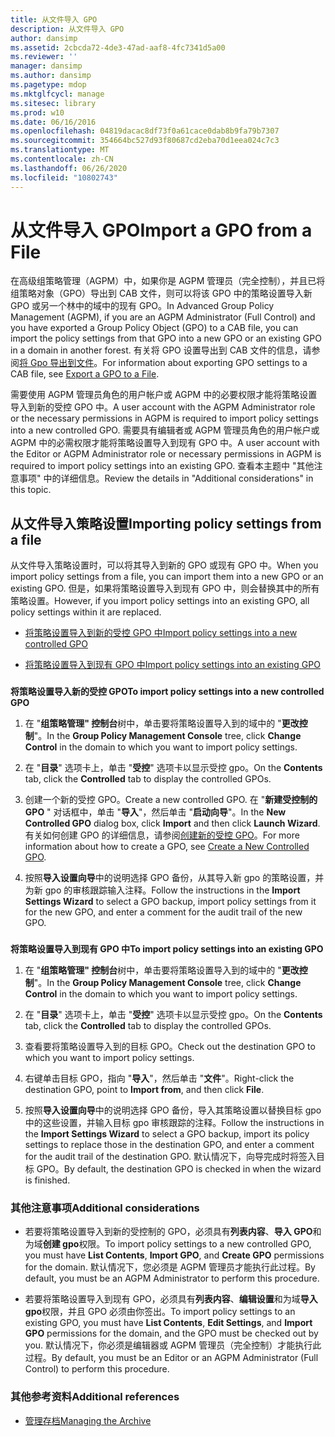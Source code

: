 ```yaml
---
title: 从文件导入 GPO
description: 从文件导入 GPO
author: dansimp
ms.assetid: 2cbcda72-4de3-47ad-aaf8-4fc7341d5a00
ms.reviewer: ''
manager: dansimp
ms.author: dansimp
ms.pagetype: mdop
ms.mktglfcycl: manage
ms.sitesec: library
ms.prod: w10
ms.date: 06/16/2016
ms.openlocfilehash: 04819dacac8df73f0a61cace0dab8b9fa79b7307
ms.sourcegitcommit: 354664bc527d93f80687cd2eba70d1eea024c7c3
ms.translationtype: MT
ms.contentlocale: zh-CN
ms.lasthandoff: 06/26/2020
ms.locfileid: "10802743"
---
```

# <span data-ttu-id="aaa65-103">从文件导入 GPO</span><span class="sxs-lookup"><span data-stu-id="aaa65-103">Import a GPO from a File</span></span>


<span data-ttu-id="aaa65-104">在高级组策略管理（AGPM）中，如果你是 AGPM 管理员（完全控制），并且已将组策略对象（GPO）导出到 CAB 文件，则可以将该 GPO 中的策略设置导入新 GPO 或另一个林中的域中的现有 GPO。</span><span class="sxs-lookup"><span data-stu-id="aaa65-104">In Advanced Group Policy Management (AGPM), if you are an AGPM Administrator (Full Control) and you have exported a Group Policy Object (GPO) to a CAB file, you can import the policy settings from that GPO into a new GPO or an existing GPO in a domain in another forest.</span></span> <span data-ttu-id="aaa65-105">有关将 GPO 设置导出到 CAB 文件的信息，请参阅[将 Gpo 导出到文件](export-a-gpo-to-a-file.md)。</span><span class="sxs-lookup"><span data-stu-id="aaa65-105">For information about exporting GPO settings to a CAB file, see [Export a GPO to a File](export-a-gpo-to-a-file.md).</span></span>

<span data-ttu-id="aaa65-106">需要使用 AGPM 管理员角色的用户帐户或 AGPM 中的必要权限才能将策略设置导入到新的受控 GPO 中。</span><span class="sxs-lookup"><span data-stu-id="aaa65-106">A user account with the AGPM Administrator role or the necessary permissions in AGPM is required to import policy settings into a new controlled GPO.</span></span> <span data-ttu-id="aaa65-107">需要具有编辑者或 AGPM 管理员角色的用户帐户或 AGPM 中的必需权限才能将策略设置导入到现有 GPO 中。</span><span class="sxs-lookup"><span data-stu-id="aaa65-107">A user account with the Editor or AGPM Administrator role or necessary permissions in AGPM is required to import policy settings into an existing GPO.</span></span> <span data-ttu-id="aaa65-108">查看本主题中 "其他注意事项" 中的详细信息。</span><span class="sxs-lookup"><span data-stu-id="aaa65-108">Review the details in "Additional considerations" in this topic.</span></span>

## <span data-ttu-id="aaa65-109">从文件导入策略设置</span><span class="sxs-lookup"><span data-stu-id="aaa65-109">Importing policy settings from a file</span></span>


<span data-ttu-id="aaa65-110">从文件导入策略设置时，可以将其导入到新的 GPO 或现有 GPO 中。</span><span class="sxs-lookup"><span data-stu-id="aaa65-110">When you import policy settings from a file, you can import them into a new GPO or an existing GPO.</span></span> <span data-ttu-id="aaa65-111">但是，如果将策略设置导入到现有 GPO 中，则会替换其中的所有策略设置。</span><span class="sxs-lookup"><span data-stu-id="aaa65-111">However, if you import policy settings into an existing GPO, all policy settings within it are replaced.</span></span>

-   [<span data-ttu-id="aaa65-112">将策略设置导入到新的受控 GPO 中</span><span class="sxs-lookup"><span data-stu-id="aaa65-112">Import policy settings into a new controlled GPO</span></span>](#bkmk-new)

-   [<span data-ttu-id="aaa65-113">将策略设置导入到现有 GPO 中</span><span class="sxs-lookup"><span data-stu-id="aaa65-113">Import policy settings into an existing GPO</span></span>](#bkmk-existing)

### <a href="" id="bkmk-new"></a>

**<span data-ttu-id="aaa65-114">将策略设置导入新的受控 GPO</span><span class="sxs-lookup"><span data-stu-id="aaa65-114">To import policy settings into a new controlled GPO</span></span>**

1.  <span data-ttu-id="aaa65-115">在 "**组策略管理" 控制台**树中，单击要将策略设置导入到的域中的 "**更改控制**"。</span><span class="sxs-lookup"><span data-stu-id="aaa65-115">In the **Group Policy Management Console** tree, click **Change Control** in the domain to which you want to import policy settings.</span></span>

2.  <span data-ttu-id="aaa65-116">在 "**目录**" 选项卡上，单击 "**受控**" 选项卡以显示受控 gpo。</span><span class="sxs-lookup"><span data-stu-id="aaa65-116">On the **Contents** tab, click the **Controlled** tab to display the controlled GPOs.</span></span>

3.  <span data-ttu-id="aaa65-117">创建一个新的受控 GPO。</span><span class="sxs-lookup"><span data-stu-id="aaa65-117">Create a new controlled GPO.</span></span> <span data-ttu-id="aaa65-118">在 "**新建受控制的 GPO** " 对话框中，单击 "**导入**"，然后单击 "**启动向导**"。</span><span class="sxs-lookup"><span data-stu-id="aaa65-118">In the **New Controlled GPO** dialog box, click **Import** and then click **Launch Wizard**.</span></span> <span data-ttu-id="aaa65-119">有关如何创建 GPO 的详细信息，请参阅[创建新的受控 GPO](create-a-new-controlled-gpo-agpm40.md)。</span><span class="sxs-lookup"><span data-stu-id="aaa65-119">For more information about how to create a GPO, see [Create a New Controlled GPO](create-a-new-controlled-gpo-agpm40.md).</span></span>

4.  <span data-ttu-id="aaa65-120">按照**导入设置向导**中的说明选择 GPO 备份，从其导入新 gpo 的策略设置，并为新 gpo 的审核跟踪输入注释。</span><span class="sxs-lookup"><span data-stu-id="aaa65-120">Follow the instructions in the **Import Settings Wizard** to select a GPO backup, import policy settings from it for the new GPO, and enter a comment for the audit trail of the new GPO.</span></span>

### <a href="" id="bkmk-existing"></a>

**<span data-ttu-id="aaa65-121">将策略设置导入到现有 GPO 中</span><span class="sxs-lookup"><span data-stu-id="aaa65-121">To import policy settings into an existing GPO</span></span>**

1.  <span data-ttu-id="aaa65-122">在 "**组策略管理" 控制台**树中，单击要将策略设置导入到的域中的 "**更改控制**"。</span><span class="sxs-lookup"><span data-stu-id="aaa65-122">In the **Group Policy Management Console** tree, click **Change Control** in the domain to which you want to import policy settings.</span></span>

2.  <span data-ttu-id="aaa65-123">在 "**目录**" 选项卡上，单击 "**受控**" 选项卡以显示受控 gpo。</span><span class="sxs-lookup"><span data-stu-id="aaa65-123">On the **Contents** tab, click the **Controlled** tab to display the controlled GPOs.</span></span>

3.  <span data-ttu-id="aaa65-124">查看要将策略设置导入到的目标 GPO。</span><span class="sxs-lookup"><span data-stu-id="aaa65-124">Check out the destination GPO to which you want to import policy settings.</span></span>

4.  <span data-ttu-id="aaa65-125">右键单击目标 GPO，指向 "**导入**"，然后单击 "**文件**"。</span><span class="sxs-lookup"><span data-stu-id="aaa65-125">Right-click the destination GPO, point to **Import from**, and then click **File**.</span></span>

5.  <span data-ttu-id="aaa65-126">按照**导入设置向导**中的说明选择 GPO 备份，导入其策略设置以替换目标 gpo 中的这些设置，并输入目标 gpo 审核跟踪的注释。</span><span class="sxs-lookup"><span data-stu-id="aaa65-126">Follow the instructions in the **Import Settings Wizard** to select a GPO backup, import its policy settings to replace those in the destination GPO, and enter a comment for the audit trail of the destination GPO.</span></span> <span data-ttu-id="aaa65-127">默认情况下，向导完成时将签入目标 GPO。</span><span class="sxs-lookup"><span data-stu-id="aaa65-127">By default, the destination GPO is checked in when the wizard is finished.</span></span>

### <span data-ttu-id="aaa65-128">其他注意事项</span><span class="sxs-lookup"><span data-stu-id="aaa65-128">Additional considerations</span></span>

-   <span data-ttu-id="aaa65-129">若要将策略设置导入到新的受控制的 GPO，必须具有**列表内容**、**导入 GPO**和为域**创建 gpo**权限。</span><span class="sxs-lookup"><span data-stu-id="aaa65-129">To import policy settings to a new controlled GPO, you must have **List Contents**, **Import GPO**, and **Create GPO** permissions for the domain.</span></span> <span data-ttu-id="aaa65-130">默认情况下，您必须是 AGPM 管理员才能执行此过程。</span><span class="sxs-lookup"><span data-stu-id="aaa65-130">By default, you must be an AGPM Administrator to perform this procedure.</span></span>

-   <span data-ttu-id="aaa65-131">若要将策略设置导入到现有 GPO，必须具有**列表内容**、**编辑设置**和为域**导入 gpo**权限，并且 GPO 必须由你签出。</span><span class="sxs-lookup"><span data-stu-id="aaa65-131">To import policy settings to an existing GPO, you must have **List Contents**, **Edit Settings**, and **Import GPO** permissions for the domain, and the GPO must be checked out by you.</span></span> <span data-ttu-id="aaa65-132">默认情况下，你必须是编辑器或 AGPM 管理员（完全控制）才能执行此过程。</span><span class="sxs-lookup"><span data-stu-id="aaa65-132">By default, you must be an Editor or an AGPM Administrator (Full Control) to perform this procedure.</span></span>

### <span data-ttu-id="aaa65-133">其他参考资料</span><span class="sxs-lookup"><span data-stu-id="aaa65-133">Additional references</span></span>

-   [<span data-ttu-id="aaa65-134">管理存档</span><span class="sxs-lookup"><span data-stu-id="aaa65-134">Managing the Archive</span></span>](managing-the-archive-agpm40.md)

 

 





